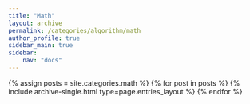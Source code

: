 ```yaml
---
title: "Math"
layout: archive
permalink: /categories/algorithm/math
author_profile: true
sidebar_main: true
sidebar:
    nav: "docs"
---
```


{% assign posts = site.categories.math %}
{% for post in posts %} 
{% include archive-single.html type=page.entries_layout %} 
{% endfor %}